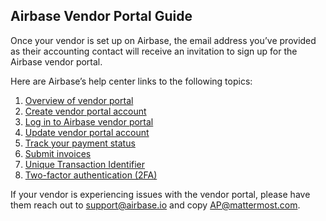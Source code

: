 ## Airbase Vendor Portal Guide

Once your vendor is set up on Airbase, the email address you’ve provided as their accounting contact will receive an invitation to sign up for the Airbase vendor portal.

Here are Airbase’s help center links to the following topics:

1. [Overview of vendor portal](https://help.airbase.com/hc/en-us/articles/360042065232-Overview-of-Vendor-Portal-)
2. [Create vendor portal account](https://help.airbase.com/hc/en-us/articles/360045152771-Create-Vendor-Portal-Account-)
3. [Log in to Airbase vendor portal](https://help.airbase.com/hc/en-us/articles/8913512354452-Log-in-to-Airbase-Vendor-Portal-)
4. [Update vendor portal account](https://help.airbase.com/hc/en-us/articles/360045196371-Update-Vendor-Portal-Account-)
5. [Track your payment status](https://help.airbase.com/hc/en-us/articles/360045152931-Track-Your-Payment-Status-)
6. [Submit invoices](https://help.airbase.com/hc/en-us/articles/360044707792-Submit-Invoices-)
7. [Unique Transaction Identifier](https://help.airbase.com/hc/en-us/articles/7439552893204-Unique-Transaction-Identifier-)
8. [Two-factor authentication (2FA)](https://help.airbase.com/hc/en-us/articles/8763727565076-Two-factor-Authentication-2FA-)

If your vendor is experiencing issues with the vendor portal, please have them reach out to [support@airbase.io](mailto:support@airbase.io) and copy [AP@mattermost.com](mailto:AP@mattermost.com). 

